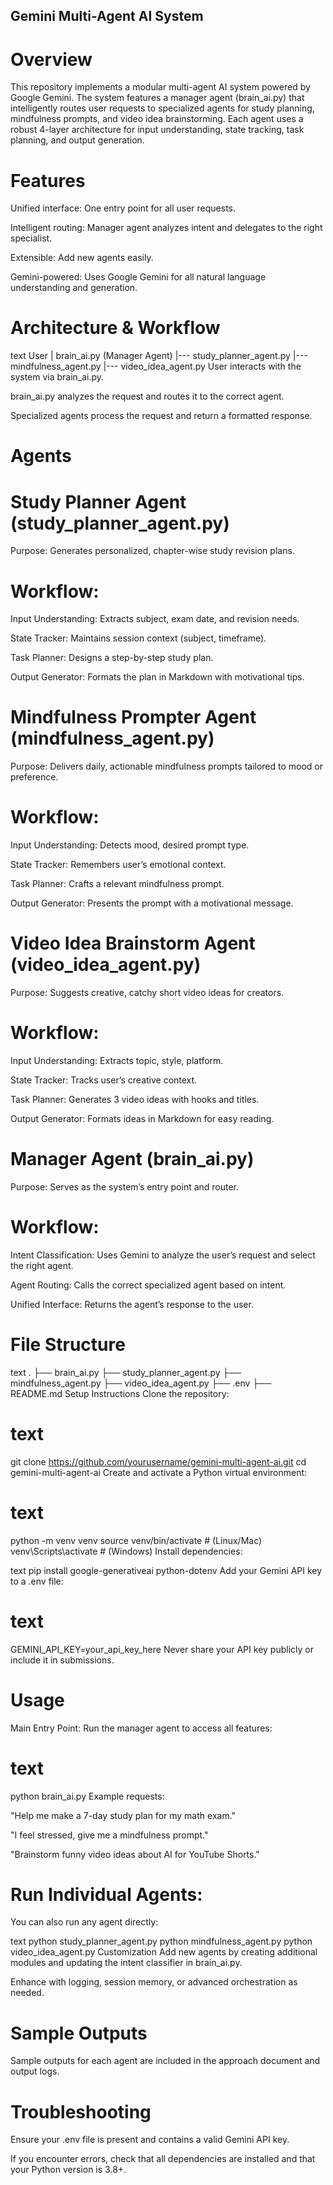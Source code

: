 ## Gemini Multi-Agent AI System
# Overview
This repository implements a modular multi-agent AI system powered by Google Gemini. The system features a manager agent (brain_ai.py) that intelligently routes user requests to specialized agents for study planning, mindfulness prompts, and video idea brainstorming. Each agent uses a robust 4-layer architecture for input understanding, state tracking, task planning, and output generation.

# Features
Unified interface: One entry point for all user requests.

Intelligent routing: Manager agent analyzes intent and delegates to the right specialist.

Extensible: Add new agents easily.

Gemini-powered: Uses Google Gemini for all natural language understanding and generation.

# Architecture & Workflow
text
User
  |
brain_ai.py (Manager Agent)
  |--- study_planner_agent.py
  |--- mindfulness_agent.py
  |--- video_idea_agent.py
User interacts with the system via brain_ai.py.

brain_ai.py analyzes the request and routes it to the correct agent.

Specialized agents process the request and return a formatted response.

# Agents
# Study Planner Agent (study_planner_agent.py)
Purpose: Generates personalized, chapter-wise study revision plans.

# Workflow:

Input Understanding: Extracts subject, exam date, and revision needs.

State Tracker: Maintains session context (subject, timeframe).

Task Planner: Designs a step-by-step study plan.

Output Generator: Formats the plan in Markdown with motivational tips.

# Mindfulness Prompter Agent (mindfulness_agent.py)
Purpose: Delivers daily, actionable mindfulness prompts tailored to mood or preference.

 # Workflow:

Input Understanding: Detects mood, desired prompt type.

State Tracker: Remembers user’s emotional context.

Task Planner: Crafts a relevant mindfulness prompt.

Output Generator: Presents the prompt with a motivational message.

# Video Idea Brainstorm Agent (video_idea_agent.py)
Purpose: Suggests creative, catchy short video ideas for creators.

# Workflow:

Input Understanding: Extracts topic, style, platform.

State Tracker: Tracks user’s creative context.

Task Planner: Generates 3 video ideas with hooks and titles.

Output Generator: Formats ideas in Markdown for easy reading.

# Manager Agent (brain_ai.py)
Purpose: Serves as the system’s entry point and router.

# Workflow:

Intent Classification: Uses Gemini to analyze the user’s request and select the right agent.

Agent Routing: Calls the correct specialized agent based on intent.

Unified Interface: Returns the agent’s response to the user.

# File Structure
text
.
├── brain_ai.py
├── study_planner_agent.py
├── mindfulness_agent.py
├── video_idea_agent.py
├── .env
├── README.md
Setup Instructions
Clone the repository:

# text
git clone https://github.com/yourusername/gemini-multi-agent-ai.git
cd gemini-multi-agent-ai
Create and activate a Python virtual environment:

# text
python -m venv venv
source venv/bin/activate  # (Linux/Mac)
venv\Scripts\activate     # (Windows)
Install dependencies:

text
pip install google-generativeai python-dotenv
Add your Gemini API key to a .env file:

# text
GEMINI_API_KEY=your_api_key_here
Never share your API key publicly or include it in submissions.

# Usage
Main Entry Point:
Run the manager agent to access all features:

# text
python brain_ai.py
Example requests:

"Help me make a 7-day study plan for my math exam."

"I feel stressed, give me a mindfulness prompt."

"Brainstorm funny video ideas about AI for YouTube Shorts."

# Run Individual Agents:
You can also run any agent directly:

text
python study_planner_agent.py
python mindfulness_agent.py
python video_idea_agent.py
Customization
Add new agents by creating additional modules and updating the intent classifier in brain_ai.py.

Enhance with logging, session memory, or advanced orchestration as needed.

# Sample Outputs
Sample outputs for each agent are included in the approach document and output logs.

# Troubleshooting
Ensure your .env file is present and contains a valid Gemini API key.

If you encounter errors, check that all dependencies are installed and that your Python version is 3.8+.
